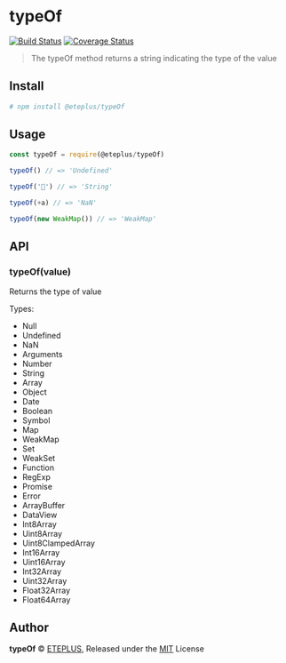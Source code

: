# typeOf

[![Build Status](https://travis-ci.org/eteplus/typeof.svg?branch=master)](https://travis-ci.org/eteplus/typeof)
[![Coverage Status](https://coveralls.io/repos/github/eteplus/typeof/badge.svg?branch=master)](https://coveralls.io/github/eteplus/typeof?branch=master)

> The typeOf method returns a string indicating the type of the value

## Install

```bash
# npm install @eteplus/typeOf
```

## Usage

```js
const typeOf = require(@eteplus/typeOf)

typeOf() // => 'Undefined'

typeOf('🌟') // => 'String'

typeOf(+a) // => 'NaN'

typeOf(new WeakMap()) // => 'WeakMap'
```

## API

### typeOf(value)

Returns the type of value

Types:

  - Null
  - Undefined
  - NaN
  - Arguments
  - Number
  - String
  - Array
  - Object
  - Date
  - Boolean
  - Symbol
  - Map
  - WeakMap
  - Set
  - WeakSet
  - Function
  - RegExp
  - Promise
  - Error
  - ArrayBuffer
  - DataView
  - Int8Array
  - Uint8Array
  - Uint8ClampedArray
  - Int16Array
  - Uint16Array
  - Int32Array
  - Uint32Array
  - Float32Array
  - Float64Array

## Author

**typeOf** © [ETEPLUS](https://github.com/eteplus), Released under the [MIT](https://github.com/eteplus/typeof/blob/master/LICENSE) License
